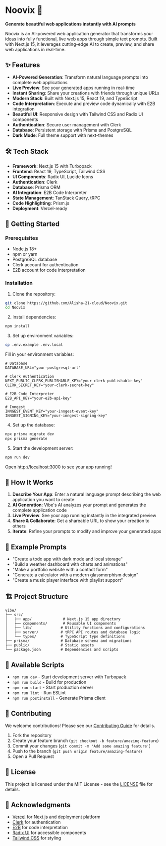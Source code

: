 # Noovix 🚀

**Generate beautiful web applications instantly with AI prompts**

Noovix is an AI-powered web application generator that transforms your ideas into fully functional, live web apps through simple text prompts. Built with Next.js 15, it leverages cutting-edge AI to create, preview, and share web applications in real-time.

## ✨ Features

- **AI-Powered Generation**: Transform natural language prompts into complete web applications
- **Live Preview**: See your generated apps running in real-time
- **Instant Sharing**: Share your creations with friends through unique URLs
- **Modern Stack**: Built with Next.js 15, React 19, and TypeScript
- **Code Interpretation**: Execute and preview code dynamically with E2B integration
- **Beautiful UI**: Responsive design with Tailwind CSS and Radix UI components
- **Authentication**: Secure user management with Clerk
- **Database**: Persistent storage with Prisma and PostgreSQL
- **Dark Mode**: Full theme support with next-themes

## 🛠️ Tech Stack

- **Framework**: Next.js 15 with Turbopack
- **Frontend**: React 19, TypeScript, Tailwind CSS
- **UI Components**: Radix UI, Lucide Icons
- **Authentication**: Clerk
- **Database**: Prisma ORM
- **AI Integration**: E2B Code Interpreter
- **State Management**: TanStack Query, tRPC
- **Code Highlighting**: Prism.js
- **Deployment**: Vercel-ready

## 🚀 Getting Started

### Prerequisites

- Node.js 18+ 
- npm or yarn
- PostgreSQL database
- Clerk account for authentication
- E2B account for code interpretation

### Installation

1. Clone the repository:
```bash
git clone https://github.com/Alisha-21-cloud/Noovix.git
cd Noovix
```

2. Install dependencies:
```bash
npm install
```

3. Set up environment variables:
```bash
cp .env.example .env.local
```

Fill in your environment variables:
```env
# Database
DATABASE_URL="your-postgresql-url"

# Clerk Authentication
NEXT_PUBLIC_CLERK_PUBLISHABLE_KEY="your-clerk-publishable-key"
CLERK_SECRET_KEY="your-clerk-secret-key"

# E2B Code Interpreter
E2B_API_KEY="your-e2b-api-key"

# Inngest
INNGEST_EVENT_KEY="your-inngest-event-key"
INNGEST_SIGNING_KEY="your-inngest-signing-key"
```

4. Set up the database:
```bash
npx prisma migrate dev
npx prisma generate
```

5. Start the development server:
```bash
npm run dev
```

Open [http://localhost:3000](http://localhost:3000) to see your app running!

## 📖 How It Works

1. **Describe Your App**: Enter a natural language prompt describing the web application you want to create
2. **AI Generation**: Vibe's AI analyzes your prompt and generates the complete application code
3. **Live Preview**: See your app running instantly in the integrated preview
4. **Share & Collaborate**: Get a shareable URL to show your creation to others
5. **Iterate**: Refine your prompts to modify and improve your generated apps

## 🎯 Example Prompts

- "Create a todo app with dark mode and local storage"
- "Build a weather dashboard with charts and animations"
- "Make a portfolio website with a contact form"
- "Generate a calculator with a modern glassmorphism design"
- "Create a music player interface with playlist support"

## 🏗️ Project Structure

```
vibe/
├── src/
│   ├── app/              # Next.js 15 app directory
│   ├── components/       # Reusable UI components
│   ├── lib/             # Utility functions and configurations
│   ├── server/          # tRPC API routes and database logic
│   └── types/           # TypeScript type definitions
├── prisma/              # Database schema and migrations
├── public/              # Static assets
└── package.json         # Dependencies and scripts
```

## 🔧 Available Scripts

- `npm run dev` - Start development server with Turbopack
- `npm run build` - Build for production
- `npm run start` - Start production server
- `npm run lint` - Run ESLint
- `npm run postinstall` - Generate Prisma client

## 🤝 Contributing

We welcome contributions! Please see our [Contributing Guide](CONTRIBUTING.md) for details.

1. Fork the repository
2. Create your feature branch (`git checkout -b feature/amazing-feature`)
3. Commit your changes (`git commit -m 'Add some amazing feature'`)
4. Push to the branch (`git push origin feature/amazing-feature`)
5. Open a Pull Request

## 📄 License

This project is licensed under the MIT License - see the [LICENSE](LICENSE) file for details.

## 🙏 Acknowledgments

- [Vercel](https://vercel.com) for Next.js and deployment platform
- [Clerk](https://clerk.com) for authentication
- [E2B](https://e2b.dev) for code interpretation
- [Radix UI](https://radix-ui.com) for accessible components
- [Tailwind CSS](https://tailwindcss.com) for styling

